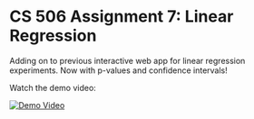 # CS 506 Assignment 7: Linear Regression
Adding on to previous interactive web app for linear regression experiments. Now with p-values and confidence intervals!

Watch the demo video: 

[![Demo Video](https://img.youtube.com/vi/cFJNo4kftn4/hqdefault.jpg)](https://youtu.be/cFJNo4kftn4)

